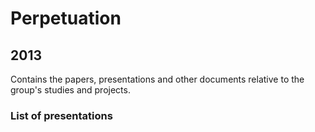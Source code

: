 # Perpetuation
## 2013
Contains the papers, presentations and other documents relative to the group's studies and projects.

### List of presentations

